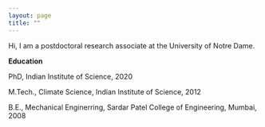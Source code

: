 ```yaml
---
layout: page
title: ""
---
```


Hi, I am a postdoctoral research associate at the University of Notre Dame.


<b> Education </b>

PhD, Indian Institute of Science, 2020

M.Tech., Climate Science, Indian Institute of Science, 2012

B.E., Mechanical Enginerring, Sardar Patel College of Engineering, Mumbai, 2008
